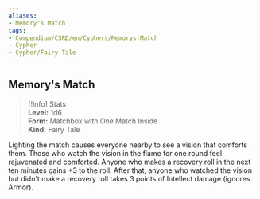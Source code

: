 ```yaml
---
aliases:
- Memory's Match
tags:
- Compendium/CSRD/en/Cyphers/Memorys-Match
- Cypher
- Cypher/Fairy-Tale
---
```


  
## Memory's Match  
>[!info] Stats  
> **Level:** 1d6  
> **Form:** Matchbox with One Match Inside  
> **Kind:** Fairy Tale
  
Lighting the match causes everyone nearby to see a vision that comforts them. Those who watch the vision in the flame for one round feel rejuvenated and comforted. Anyone who makes a recovery roll in the next ten minutes gains +3 to the roll. After that, anyone who watched the vision but didn't make a recovery roll takes 3 points of Intellect damage (ignores Armor).